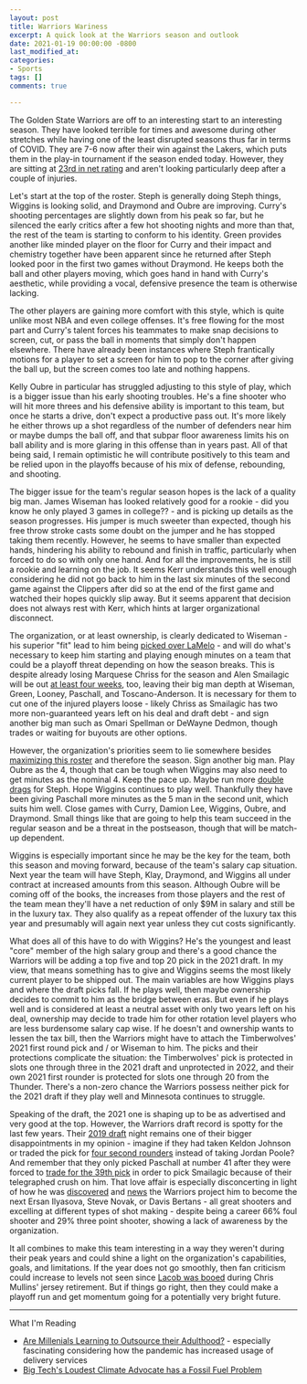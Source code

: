 ```yaml
---
layout: post
title: Warriors Wariness
excerpt: A quick look at the Warriors season and outlook
date: 2021-01-19 00:00:00 -0800
last_modified_at: 
categories:
- Sports
tags: []
comments: true

---
```

The Golden State Warriors are off to an interesting start to an interesting season. They have looked terrible for times and awesome during other stretches while having one of the least disrupted seasons thus far in terms of COVID. They are 7-6 now after their win against the Lakers, which puts them in the play-in tournament if the season ended today. However, they are sitting at [23rd in net rating](https://www.nba.com/stats/teams/advanced/?sort=NET_RATING&dir=-1) and aren't looking particularly deep after a couple of injuries. 

Let's start at the top of the roster. Steph is generally doing Steph things, Wiggins is looking solid, and Draymond and Oubre are improving. Curry's shooting percentages are slightly down from his peak so far, but he silenced the early critics after a few hot shooting nights and more than that, the rest of the team is starting to conform to his identity. Green provides another like minded player on the floor for Curry and their impact and chemistry together have been apparent since he returned after Steph looked poor in the first two games without Draymond. He keeps both the ball and other players moving, which goes hand in hand with Curry's aesthetic, while providing a vocal, defensive presence the team is otherwise lacking.

The other players are gaining more comfort with this style, which is quite unlike most NBA and even college offenses. It's free flowing for the most part and Curry's talent forces his teammates to make snap decisions to screen, cut, or pass the ball in moments that simply don't happen elsewhere. There have already been instances where Steph frantically motions for a player to set a screen for him to pop to the corner after giving the ball up, but the screen comes too late and nothing happens.

Kelly Oubre in particular has struggled adjusting to this style of play, which is a bigger issue than his early shooting troubles. He's a fine shooter who will hit more threes and his defensive ability is important to this team, but once he starts a drive, don't expect a productive pass out. It's more likely he either throws up a shot regardless of the number of defenders near him or maybe dumps the ball off, and that subpar floor awareness limits his on ball ability and is more glaring in this offense than in years past. All of that being said, I remain optimistic he will contribute positively to this team and be relied upon in the playoffs because of his mix of defense, rebounding, and shooting.

The bigger issue for the team's regular season hopes is the lack of a quality big man. James Wiseman has looked relatively good for a rookie - did you know he only played 3 games in college?? - and is picking up details as the season progresses. His jumper is much sweeter than expected, though his free throw stroke casts some doubt on the jumper and he has stopped taking them recently. However, he seems to have smaller than expected hands, hindering his ability to rebound and finish in traffic, particularly when forced to do so with only one hand. And for all the improvements, he is still a rookie and learning on the job. It seems Kerr understands this well enough considering he did not go back to him in the last six minutes of the second game against the Clippers after did so at the end of the first game and watched their hopes quickly slip away. But it seems apparent that decision does not always rest with Kerr, which hints at larger organizational disconnect.

The organization, or at least ownership, is clearly dedicated to Wiseman - his superior "fit" lead to him being [picked over LaMelo](https://basketball.realgm.com/wiretap/261189/Warriors-Viewed-LaMelo-Ball-As-More-Talented-James-Wiseman-As-Better-Fit) - and will do what's necessary to keep him starting and playing enough minutes on a team that could be a playoff threat depending on how the season breaks. This is despite already losing Marquese Chriss for the season and Alen Smailagic will be out [at least four weeks](https://www.nba.com/warriors/news/alen-smailagic-surgery-20210104), too, leaving their big man depth at Wiseman, Green, Looney, Paschall, and Toscano-Anderson. It is necessary for them to cut one of the injured players loose - likely Chriss as Smailagic has two more non-guaranteed years left on his deal and draft debt - and sign another big man such as Omari Spellman or DeWayne Dedmon, though trades or waiting for buyouts are other options.

However, the organization's priorities seem to lie somewhere besides [maximizing this roster](https://twitter.com/samesfandiari/status/1350486336856154115) and therefore the season. Sign another big man. Play Oubre as the 4, though that can be tough when Wiggins may also need to get minutes as the nominal 4. Keep the pace up. Maybe run more [double drags](https://www.youtube.com/watch?v=SFTx1CLUnEA) for Steph. Hope Wiggins continues to play well. Thankfully they have been giving Paschall more minutes as the 5 man in the second unit, which suits him well. Close games with Curry, Damion Lee, Wiggins, Oubre, and Draymond. Small things like that are going to help this team succeed in the regular season and be a threat in the postseason, though that will be match-up dependent.

Wiggins is especially important since he may be the key for the team, both this season and moving forward, because of the team's salary cap situation. Next year the team will have Steph, Klay, Draymond, and Wiggins all under contract at increased amounts from this season. Although Oubre will be coming off of the books, the increases from those players and the rest of the team mean they'll have a net reduction of only $9M in salary and still be in the luxury tax. They also qualify as a repeat offender of the luxury tax this year and presumably will again next year unless they cut costs significantly.

What does all of this have to do with Wiggins? He's the youngest and least "core" member of the high salary group and there's a good chance the Warriors will be adding a top five and top 20 pick in the 2021 draft. In my view, that means something has to give and Wiggins seems the most likely current player to be shipped out. The main variables are how Wiggins plays and where the draft picks fall. If he plays well, then maybe ownership decides to commit to him as the bridge between eras. But even if he plays well and is considered at least a neutral asset with only two years left on his deal, ownership may decide to trade him for other rotation level players who are less burdensome salary cap wise. If he doesn't and ownership wants to lessen the tax bill, then the Warriors might have to attach the Timberwolves' 2021 first round pick and / or Wiseman to him. The picks and their protections complicate the situation: the Timberwolves' pick is protected in slots one through three in the 2021 draft and unprotected in 2022, and their own 2021 first rounder is protected for slots one through 20 from the Thunder. There's a non-zero chance the Warriors possess neither pick for the 2021 draft if they play well and Minnesota continues to struggle. 

Speaking of the draft, the 2021 one is shaping up to be as advertised and very good at the top. However, the Warriors draft record is spotty for the last few years. Their [2019 draft](https://www.basketball-reference.com/draft/NBA_2019.html) night remains one of their bigger disappointments in my opinion - imagine if they had taken Keldon Johnson or traded the pick for [four second rounders](https://www.hoopsrumors.com/2019/06/cavs-to-acquire-no-30-draft-kevin-porter-jr.html) instead of taking Jordan Poole? And remember that they only picked Paschall at number 41 after they were forced to [trade for the 39th pick](https://www.hoopsrumors.com/2019/06/warriors-acquire-no-39-pick-select-smailagic.html) in order to pick Smailagic because of their telegraphed crush on him. That love affair is especially disconcerting in light of how he was [discovered](https://www.sfchronicle.com/warriors/article/Warriors-prospect-Alen-Smailagic-brings-talents-14491294.php) and [news](https://www.sfchronicle.com/warriors/article/Inside-Warriors-plan-to-make-Alen-Smailagic-15793220.php) the Warriors project him to become the next Ersan Ilyasova, Steve Novak, or Davis Bertans - all great shooters and excelling at different types of shot making - despite being a career 66% foul shooter and 29% three point shooter, showing a lack of awareness by the organization.

It all combines to make this team interesting in a way they weren't during their peak years and could shine a light on the organization's capabilities, goals, and limitations. If the year does not go smoothly, then fan criticism could increase to levels not seen since [Lacob was booed](https://www.youtube.com/watch?v=mbij4VY6UiE) during Chris Mullins' jersey retirement. But if things go right, then they could make a playoff run and get momentum going for a potentially very bright future.

***

What I'm Reading

* [Are Millenials Learning to Outsource their Adulthood?](https://www.thecut.com/2019/04/are-millennials-learning-to-outsource-their-adulthood.html) - especially fascinating considering how the pandemic has increased usage of delivery services
* [Big Tech's Loudest Climate Advocate has a Fossil Fuel Problem](https://heated.world/p/big-techs-loudest-climate-advocate)
